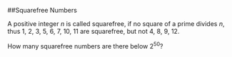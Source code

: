 ##Squarefree Numbers

A positive integer <var>n</var> is called squarefree, if no square of a prime divides <var>n</var>, thus 1, 2, 3, 5, 6, 7, 10, 11 are squarefree, but not 4, 8, 9, 12.

How many squarefree numbers are there below 2<sup>50</sup>?
